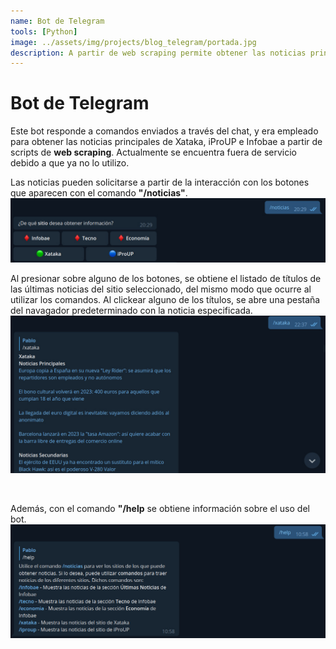```yaml
---
name: Bot de Telegram
tools: [Python]
image: ../assets/img/projects/blog_telegram/portada.jpg
description: A partir de web scraping permite obtener las noticias principales de ciertos sitios que son de mi interés personal.
---
```


# Bot de Telegram <a href="https://github.com/PabloMusaber/telegram-bot-noticias" style="color: #6c757d" onMouseOver="this.style.color='#333333'" onMouseOut="this.style.color='#6c757d'" target="githubWindow"><i class="fab fa-github"></i></a>

Este bot responde a comandos enviados a través del chat, y era empleado para obtener las noticias principales de Xataka, iProUP e Infobae a partir de scripts de **web scraping**. Actualmente se encuentra fuera de servicio debido a que ya no lo utilizo.

Las noticias pueden solicitarse a partir de la interacción con los botones que aparecen con el comando **"/noticias"**.
![noticias](../assets/img/projects/blog_telegram/noticias.jpg)
<br>

Al presionar sobre alguno de los botones, se obtiene el listado de títulos de las últimas noticias del sitio seleccionado, del mismo modo que ocurre al utilizar los comandos. Al clickear alguno de los títulos, se abre una pestaña del navagador predeterminado con la noticia especificada.
![perfil](../assets/img/projects/blog_telegram/noticias_comando.jpg)

<br>

Además, con el comando **"/help** se obtiene información sobre el uso del bot.
![perfil](../assets/img/projects/blog_telegram/noticias_help.jpg)

<br>

<script src='https://cdn.jsdelivr.net/gh/eddymens/markdown-external-link-script@v2.0.0/main.min.js'></script>
